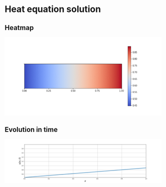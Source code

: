 # Heat equation solution

## Heatmap
![heat](https://github.com/derzhavin3016/CompMath/blob/master/Lab11/heatmap.gif)

## Evolution in time
![heat](https://github.com/derzhavin3016/CompMath/blob/master/Lab11/solution.gif)
